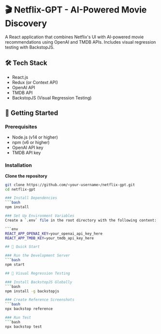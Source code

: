 # 🎬 Netflix-GPT - AI-Powered Movie Discovery

A React application that combines Netflix's UI with AI-powered movie recommendations using OpenAI and TMDB APIs. Includes visual regression testing with BackstopJS.

## 🛠️ Tech Stack

- React.js
- Redux (or Context API)
- OpenAI API
- TMDB API
- BackstopJS (Visual Regression Testing)

## 🚀 Getting Started

### Prerequisites

- Node.js (v14 or higher)
- npm (v6 or higher)
- OpenAI API key
- TMDB API key

### Installation

**Clone the repository**
   ```bash
   git clone https://github.com/<your-username>/netflix-gpt.git
   cd netflix-gpt

### Install Dependencies
```bash
npm install

### Set Up Environment Variables
Create a `.env` file in the root directory with the following content:

```env
REACT_APP_OPENAI_KEY=your_openai_api_key_here
REACT_APP_TMDB_KEY=your_tmdb_api_key_here

## 🚀 Quick Start

### Run the Development Server
```bash
npm start

## 🧪 Visual Regression Testing

### Install BackstopJS Globally
```bash
npm install -g backstopjs

### Create Reference Screenshots
```bash
npx backstop reference

### Run Test
```bash
npx backstop test
